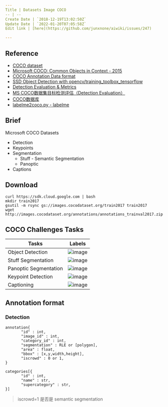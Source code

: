 ```yaml
---
Title | Datasets Image COCO
-- | --
Create Date | `2018-12-19T13:02:50Z`
Update Date | `2022-01-20T07:05:58Z`
Edit link | [here](https://github.com/junxnone/aiwiki/issues/247)

---
```



## Reference

- [COCO dataset](http://cocodataset.org/#home)
- [Microsoft COCO: Common Objects in Context - 2015](https://arxiv.org/pdf/1405.0312.pdf)
- [COCO Annotation Data format](http://cocodataset.org/#format-data)
- [SSD Object Detection with opencv/training_toolbox_tensorflow](https://github.com/opencv/training_toolbox_tensorflow/blob/develop/training_toolbox/ssd_detector/README.md)
- [Detection Evaluation & Metrics](http://cocodataset.org/#detection-eval)
- [MS COCO数据集目标检测评估（Detection Evaluation）](https://blog.csdn.net/u014734886/article/details/78831884)
- [COCO数据库](https://blog.csdn.net/happyhorizion/article/details/77894205)
- [labelme2coco.py - labelme](https://github.com/wkentaro/labelme/blob/master/examples/instance_segmentation/labelme2coco.py)

## Brief

Microsoft COCO Datasets
- Detection
- Keypoints
- Segmentation
  - Stuff - Semantic Segmentation
  - Panoptic
- Captions

## Download

```
curl https://sdk.cloud.google.com | bash
mkdir train2017
gsutil -m rsync gs://images.cocodataset.org/train2017 train2017
wget http://images.cocodataset.org/annotations/annotations_trainval2017.zip
```

## COCO Challenges Tasks


Tasks | Labels
-- | --
Object Detection  | ![image](https://user-images.githubusercontent.com/2216970/50418173-ff085a00-0864-11e9-88a9-5394b99abc6a.png)
Stuff Segmentation | ![image](https://user-images.githubusercontent.com/2216970/75414553-e5303e80-5963-11ea-9baa-3ba469a49b67.png)
Panoptic Segmentation | ![image](https://user-images.githubusercontent.com/2216970/50418177-03347780-0865-11e9-992c-0aa2173a8309.png)
Keypoint Detection | ![image](https://user-images.githubusercontent.com/2216970/50418180-07609500-0865-11e9-8a2e-3d7dc4beeed6.png)
Captioning | ![image](https://user-images.githubusercontent.com/2216970/75739810-dcaf7d80-5d40-11ea-8954-ba9c045107d7.png)



## Annotation format
### Detection

```
annotation{
       "id" : int,
       "image_id" : int,
       "category_id" : int,
       "segmentation" : RLE or [polygon],
       "area" : float,
       "bbox" : [x,y,width,height],
       "iscrowd" : 0 or 1,
}

categories[{
       "id" : int,
       "name" : str, 
       "supercategory" : str,
}]
```
> iscrowd=1  是否是 semantic segmentation



